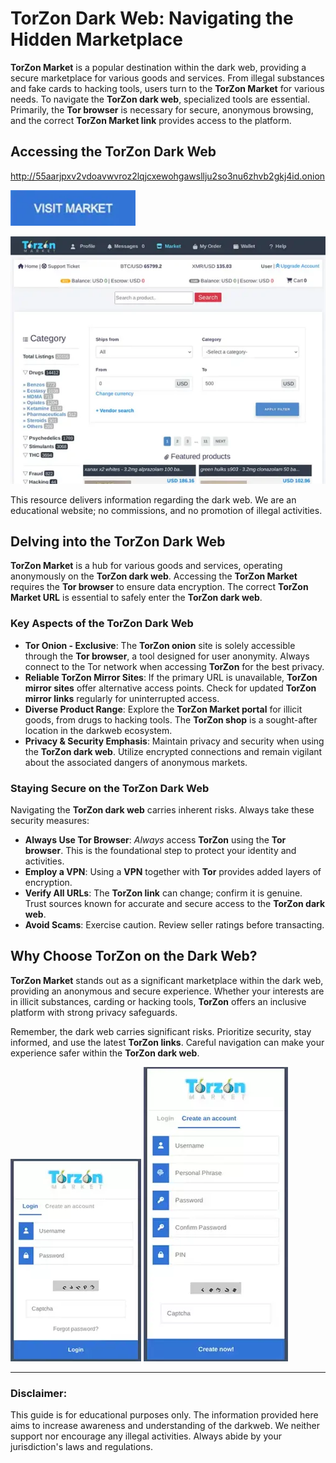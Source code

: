 # TorZon Dark Web: Navigating the Hidden Marketplace

**TorZon Market** is a popular destination within the dark web, providing a secure marketplace for various goods and services. From illegal substances and fake cards to hacking tools, users turn to the **TorZon Market** for various needs. To navigate the **TorZon dark web**, specialized tools are essential. Primarily, the **Tor browser** is necessary for secure, anonymous browsing, and the correct **TorZon Market link** provides access to the platform.

## Accessing the TorZon Dark Web

http://55aarjpxv2vdoavwvroz2lqjcxewohgawsllju2so3nu6zhvb2gkj4id.onion

[<img src="/files/fresh.webp" width="200">](http://55aarjpxv2vdoavwvroz2lqjcxewohgawsllju2so3nu6zhvb2gkj4id.onion)

<a href="http://55aarjpxv2vdoavwvroz2lqjcxewohgawsllju2so3nu6zhvb2gkj4id.onion"><img src="/files/rule.webp" alt="TorZon Dark Web" style="max-width: 100%;"></a>

This resource delivers information regarding the dark web. We are an educational website; no commissions, and no promotion of illegal activities.

## Delving into the TorZon Dark Web

**TorZon Market** is a hub for various goods and services, operating anonymously on the **TorZon dark web**. Accessing the **TorZon Market** requires the **Tor browser** to ensure data encryption. The correct **TorZon Market URL** is essential to safely enter the **TorZon dark web**.

### Key Aspects of the TorZon Dark Web

*   **Tor Onion - Exclusive**: The **TorZon onion** site is solely accessible through the **Tor browser**, a tool designed for user anonymity. Always connect to the Tor network when accessing **TorZon** for the best privacy.
*   **Reliable TorZon Mirror Sites**: If the primary URL is unavailable, **TorZon mirror sites** offer alternative access points. Check for updated **TorZon mirror links** regularly for uninterrupted access.
*   **Diverse Product Range**: Explore the **TorZon Market portal** for illicit goods, from drugs to hacking tools. The **TorZon shop** is a sought-after location in the darkweb ecosystem.
*   **Privacy & Security Emphasis**: Maintain privacy and security when using the **TorZon dark web**. Utilize encrypted connections and remain vigilant about the associated dangers of anonymous markets.

### Staying Secure on the TorZon Dark Web

Navigating the **TorZon dark web** carries inherent risks. Always take these security measures:

*   **Always Use Tor Browser**: *Always* access **TorZon** using the **Tor browser**. This is the foundational step to protect your identity and activities.
*   **Employ a VPN**: Using a **VPN** together with **Tor** provides added layers of encryption.
*   **Verify All URLs**: The **TorZon link** can change; confirm it is genuine. Trust sources known for accurate and secure access to the **TorZon dark web**.
*   **Avoid Scams**: Exercise caution. Review seller ratings before transacting.

## Why Choose TorZon on the Dark Web?

**TorZon Market** stands out as a significant marketplace within the dark web, providing an anonymous and secure experience. Whether your interests are in illicit substances, carding or hacking tools, **TorZon** offers an inclusive platform with strong privacy safeguards.

Remember, the dark web carries significant risks. Prioritize security, stay informed, and use the latest **TorZon links**. Careful navigation can make your experience safer within the **TorZon dark web**.

<a href="http://55aarjpxv2vdoavwvroz2lqjcxewohgawsllju2so3nu6zhvb2gkj4id.onion"><img src="/files/rotate.webp" alt="TorZon Market Login" style="max-width: 100%;"></a>
<a href="http://55aarjpxv2vdoavwvroz2lqjcxewohgawsllju2so3nu6zhvb2gkj4id.onion"><img src="/files/fullscreen.webp" alt="TorZon Market Register" style="max-width: 100%;"></a>

---

### Disclaimer:

This guide is for educational purposes only. The information provided here aims to increase awareness and understanding of the darkweb. We neither support nor encourage any illegal activities. Always abide by your jurisdiction's laws and regulations.
